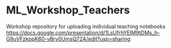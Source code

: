 # ML_Workshop_Teachers
Workshop repository for uploading individual teaching notebooks
https://docs.google.com/presentation/d/1LsUfrhYElM9tDMs_h-G9uVFzkppK60-vBrv0UmsQ72A/edit?usp=sharing